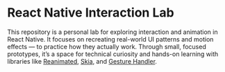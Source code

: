 # React Native Interaction Lab

This repository is a personal lab for exploring interaction and animation in React Native. It focuses on recreating real-world UI patterns and motion effects — to practice how they actually work. Through small, focused prototypes, it’s a space for technical curiosity and hands-on learning with libraries like [Reanimated](https://github.com/software-mansion/react-native-reanimated), [Skia](https://github.com/Shopify/react-native-skia), and [Gesture Handler](https://github.com/software-mansion/react-native-gesture-handler).
